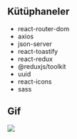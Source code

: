 ## Kütüphaneler

- react-router-dom
- axios
- json-server
- react-toastify
- react-redux
- @reduxjs/toolkit
- uuid
- react-icons
- sass

## Gif

<img src="jobs.gif" />
